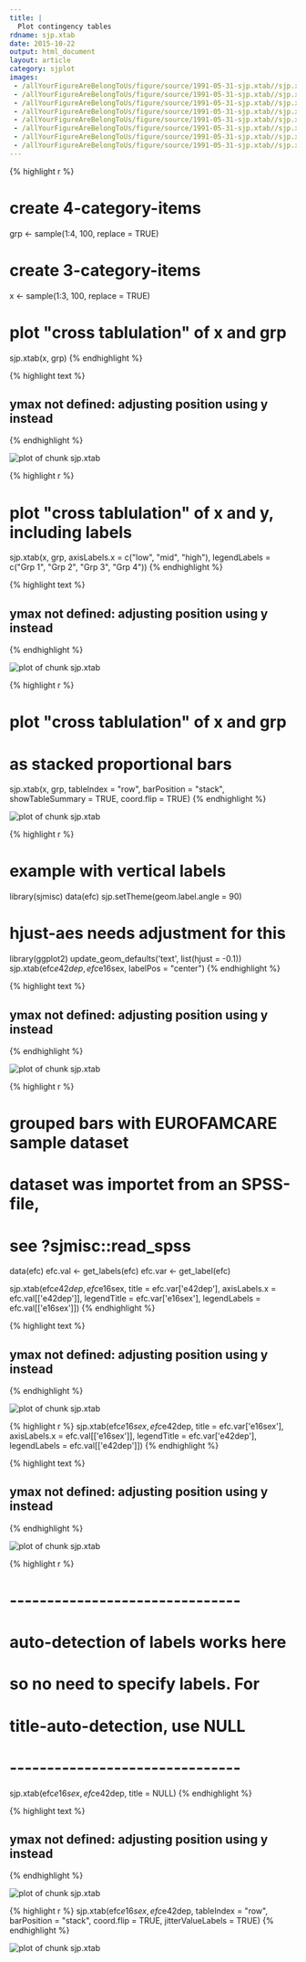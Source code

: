 ```yaml
---
title: |
  Plot contingency tables
rdname: sjp.xtab
date: 2015-10-22
output: html_document
layout: article
category: sjplot
images:
 - /allYourFigureAreBelongToUs/figure/source/1991-05-31-sjp.xtab//sjp.xtab-1.png
 - /allYourFigureAreBelongToUs/figure/source/1991-05-31-sjp.xtab//sjp.xtab-2.png
 - /allYourFigureAreBelongToUs/figure/source/1991-05-31-sjp.xtab//sjp.xtab-3.png
 - /allYourFigureAreBelongToUs/figure/source/1991-05-31-sjp.xtab//sjp.xtab-4.png
 - /allYourFigureAreBelongToUs/figure/source/1991-05-31-sjp.xtab//sjp.xtab-5.png
 - /allYourFigureAreBelongToUs/figure/source/1991-05-31-sjp.xtab//sjp.xtab-6.png
 - /allYourFigureAreBelongToUs/figure/source/1991-05-31-sjp.xtab//sjp.xtab-7.png
 - /allYourFigureAreBelongToUs/figure/source/1991-05-31-sjp.xtab//sjp.xtab-8.png
---
```





{% highlight r %}
# create 4-category-items
grp <- sample(1:4, 100, replace = TRUE)
# create 3-category-items
x <- sample(1:3, 100, replace = TRUE)

# plot "cross tablulation" of x and grp
sjp.xtab(x, grp)
{% endhighlight %}



{% highlight text %}
## ymax not defined: adjusting position using y instead
{% endhighlight %}

![plot of chunk sjp.xtab](/allYourFigureAreBelongToUs/figure/source/1991-05-31-sjp.xtab/sjp.xtab-1.png) 

{% highlight r %}
# plot "cross tablulation" of x and y, including labels
sjp.xtab(x, grp,
         axisLabels.x = c("low", "mid", "high"),
         legendLabels = c("Grp 1", "Grp 2", "Grp 3", "Grp 4"))
{% endhighlight %}



{% highlight text %}
## ymax not defined: adjusting position using y instead
{% endhighlight %}

![plot of chunk sjp.xtab](/allYourFigureAreBelongToUs/figure/source/1991-05-31-sjp.xtab/sjp.xtab-2.png) 

{% highlight r %}
# plot "cross tablulation" of x and grp
# as stacked proportional bars
sjp.xtab(x, grp,
         tableIndex = "row",
         barPosition = "stack",
         showTableSummary = TRUE,
         coord.flip = TRUE)
{% endhighlight %}

![plot of chunk sjp.xtab](/allYourFigureAreBelongToUs/figure/source/1991-05-31-sjp.xtab/sjp.xtab-3.png) 

{% highlight r %}
# example with vertical labels
library(sjmisc)
data(efc)
sjp.setTheme(geom.label.angle = 90)
# hjust-aes needs adjustment for this
library(ggplot2)
update_geom_defaults('text', list(hjust = -0.1))
sjp.xtab(efc$e42dep,
         efc$e16sex,
         labelPos = "center")
{% endhighlight %}



{% highlight text %}
## ymax not defined: adjusting position using y instead
{% endhighlight %}

![plot of chunk sjp.xtab](/allYourFigureAreBelongToUs/figure/source/1991-05-31-sjp.xtab/sjp.xtab-4.png) 

{% highlight r %}
# grouped bars with EUROFAMCARE sample dataset
# dataset was importet from an SPSS-file,
# see ?sjmisc::read_spss
data(efc)
efc.val <- get_labels(efc)
efc.var <- get_label(efc)

sjp.xtab(efc$e42dep,
         efc$e16sex,
         title = efc.var['e42dep'],
         axisLabels.x = efc.val[['e42dep']],
         legendTitle = efc.var['e16sex'],
         legendLabels = efc.val[['e16sex']])
{% endhighlight %}



{% highlight text %}
## ymax not defined: adjusting position using y instead
{% endhighlight %}

![plot of chunk sjp.xtab](/allYourFigureAreBelongToUs/figure/source/1991-05-31-sjp.xtab/sjp.xtab-5.png) 

{% highlight r %}
sjp.xtab(efc$e16sex,
         efc$e42dep,
         title = efc.var['e16sex'],
         axisLabels.x = efc.val[['e16sex']],
         legendTitle = efc.var['e42dep'],
         legendLabels = efc.val[['e42dep']])
{% endhighlight %}



{% highlight text %}
## ymax not defined: adjusting position using y instead
{% endhighlight %}

![plot of chunk sjp.xtab](/allYourFigureAreBelongToUs/figure/source/1991-05-31-sjp.xtab/sjp.xtab-6.png) 

{% highlight r %}
# -------------------------------
# auto-detection of labels works here
# so no need to specify labels. For
# title-auto-detection, use NULL
# -------------------------------
sjp.xtab(efc$e16sex, efc$e42dep, title = NULL)
{% endhighlight %}



{% highlight text %}
## ymax not defined: adjusting position using y instead
{% endhighlight %}

![plot of chunk sjp.xtab](/allYourFigureAreBelongToUs/figure/source/1991-05-31-sjp.xtab/sjp.xtab-7.png) 

{% highlight r %}
sjp.xtab(efc$e16sex,
         efc$e42dep,
         tableIndex = "row",
         barPosition = "stack",
         coord.flip = TRUE,
         jitterValueLabels = TRUE)
{% endhighlight %}

![plot of chunk sjp.xtab](/allYourFigureAreBelongToUs/figure/source/1991-05-31-sjp.xtab/sjp.xtab-8.png) 